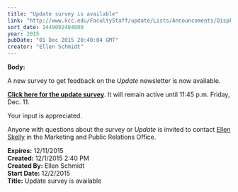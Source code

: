 ```yaml
---
title: "Update survey is available"
link: "http://www.kcc.edu/FacultyStaff/update/Lists/Announcements/DispForm.aspx?ID=2100"
sort_date: 1449002404000
year: 2015
pubDate: "01 Dec 2015 20:40:04 GMT"
creator: "Ellen Schmidt"
---
```


<div><b>Body:</b> <div class="ExternalClass958401AF153349EC837842ADCD4611B9"><p>​​A new survey to get feedback on the <em>Update </em>newsletter is now available.</p>
<p><a href="https://www.surveymonkey.com/r/surveyonupdate" style="text-decoration:underline"><strong>Click here for the update survey</strong></a>. It will remain active until 11:45 p.m. Friday, Dec. 11.</p>
<p><a href="https://www.surveymonkey.com/r/surveyonupdate"><img src="/FacultyStaff/update/PublishingImages/feedback1.gif" alt="" style="vertical-align:auto;float:right;margin:5px" /></a>Your input is appreciated.</p>
<p>Anyone with questions about the survey or <em>Update</em> is invited to contact <a href="mailto:eskelly@kcc.edu">Ellen Skelly</a> in the Marketing and Public Relations Office.<br /></p></div></div>
<div><b>Expires:</b> 12/11/2015</div>
<div><b>Created:</b> 12/1/2015 2:40 PM</div>
<div><b>Created By:</b> Ellen Schmidt</div>
<div><b>Start Date:</b> 12/2/2015</div>
<div><b>Title:</b> Update survey is available</div>
